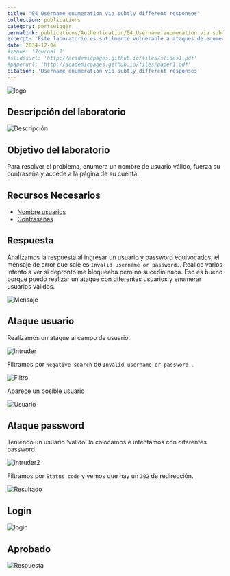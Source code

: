 ```yaml
---
title: "04 Username enumeration via subtly different responses"
collection: publications
category: portswigger
permalink: publications/Authentication/04_Username enumeration via subtly different responses
excerpt: 'Este laboratorio es sutilmente vulnerable a ataques de enumeración de nombres de usuario y de fuerza bruta de contraseñas. Tiene una cuenta con un nombre de usuario y una contraseña predecibles.'
date: 2034-12-04
#venue: 'Journal 1'
#slidesurl: 'http://academicpages.github.io/files/slides1.pdf'
#paperurl: 'http://academicpages.github.io/files/paper1.pdf'
citation: 'Username enumeration via subtly different responses'
---
```


![logo]({{site.url}}/images/Authentication/authentication-lab-04/logo.png)

## Descripción del laboratorio

![Descripción]({{site.url}}/images/Authentication/authentication-lab-04/descripcion.png)

## Objetivo del laboratorio

Para resolver el problema, enumera un nombre de usuario válido, fuerza su contraseña y accede a la página de su cuenta.

## Recursos Necesarios

* [Nombre usuarios](https://portswigger.net/web-security/authentication/auth-lab-usernames)
* [Contraseñas](https://portswigger.net/web-security/authentication/auth-lab-passwords)

## Respuesta

Analizamos la respuesta al ingresar un usuario y password equivocados, el mensaje de error que sale es `Invalid username or password.`.
Realice varios intento a ver si depronto me bloqueaba pero no sucedio nada. Eso es bueno porque puedo realizar un ataque con diferentes usuarios y enumerar usuarios validos.

![Mensaje]({{site.url}}/images/Authentication/authentication-lab-04/mensaje.png)

## Ataque usuario

Realizamos un ataque al campo de usuario.

![Intruder]({{site.url}}/images/Authentication/authentication-lab-04/intruder.png)

Filtramos por `Negative search` de `Invalid username or password.`.

![Filtro]({{site.url}}/images/Authentication/authentication-lab-04/filtro.png)

Aparece un posible usuario

![Usuario]({{site.url}}/images/Authentication/authentication-lab-04/usuario.png)

## Ataque password

Teniendo un usuario 'valido' lo colocamos e intentamos con diferentes password.

![Intruder2]({{site.url}}/images/Authentication/authentication-lab-04/intruder2.png)

Filtramos por `Status code` y vemos que hay un `302` de redirección.

![Resultado]({{site.url}}/images/Authentication/authentication-lab-04/resultado.png)

## Login

![login]({{site.url}}/images/Authentication/authentication-lab-04/login.png)

## Aprobado

![Respuesta]({{site.url}}/images/Authentication/authentication-lab-04/aprobado.png)